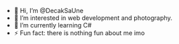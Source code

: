 - 👋 Hi, I’m @DecakSaUne
- 👀 I’m interested in web development and photography.
- 🌱 I’m currently learning C#
- ⚡ Fun fact: there is nothing fun about me imo

<!---
DecakSaUne/DecakSaUne is a ✨ special ✨ repository because its `README.md` (this file) appears on your GitHub profile.
You can click the Preview link to take a look at your changes.
--->
